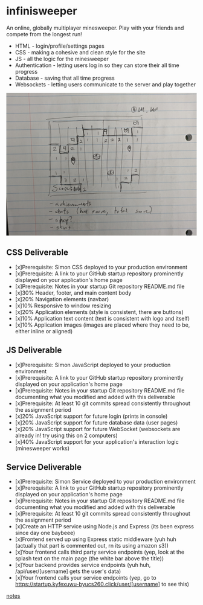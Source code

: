 # infinisweeper

An online, globally multiplayer minesweeper. Play with your friends and compete from the longest run!

- HTML - login/profile/settings pages
- CSS - making a cohesive and clean style for the site
- JS - all the logic for the minesweeper
- Authentication - letting users log in so they can store their all time progress
- Database - saving that all time progress
- Websockets - letting users communicate to the server and play together

![infinisweeper sketch](classwork/docs/concept.jpg)

## CSS Deliverable

 - [x]Prerequisite: Simon CSS deployed to your production environment
 - [x]Prerequisite: A link to your GitHub startup repository prominently displayed on your application's home page
 - [x]Prerequisite: Notes in your startup Git repository README.md file
 - [x]30% Header, footer, and main content body
 - [x]20% Navigation elements (navbar)
 - [x]10% Responsive to window resizing
 - [x]20% Application elements (style is consistent, there are buttons)
 - [x]10% Application text content (text is consistent with logo and itself)
 - [x]10% Application images (images are placed where they need to be, either inline or aligned)

## JS Deliverable

 - [x]Prerequisite: Simon JavaScript deployed to your production environment
 - [x]Prerequisite: A link to your GitHub startup repository prominently displayed on your application's home page
 - [x]Prerequisite: Notes in your startup Git repository README.md file documenting what you modified and added with this deliverable
 - [x]Prerequisite: At least 10 git commits spread consistently throughout the assignment period
 - [x]20% JavaScript support for future login (prints in console)
 - [x]20% JavaScript support for future database data (user pages)
 - [x]20% JavaScript support for future WebSocket (websockets are already in! try using this on 2 computers)
 - [x]40% JavaScript support for your application's interaction logic (minesweeper works)

## Service Deliverable

 - [x]Prerequisite: Simon Service deployed to your production environment
 - [x]Prerequisite: A link to your GitHub startup repository prominently displayed on your application's home page
 - [x]Prerequisite: Notes in your startup Git repository README.md file documenting what you modified and added with this deliverable
 - [x]Prerequisite: At least 10 git commits spread consistently throughout the assignment period
 - [x]Create an HTTP service using Node.js and Express (its been express since day one baybeee)
 - [x]Frontend served up using Express static middleware (yuh huh (actually that part is commented out, rn its using amazon s3))
 - [x]Your frontend calls third party service endpoints (yep, look at the splash text on the main page (the white bar above the title))
 - [x]Your backend provides service endpoints (yuh huh, /api/user/[username] gets the user's data)
 - [x]Your frontend calls your service endpoints (yep, go to https://startup.kyfexuwu-byucs260.click/user/[username] to see this)


[notes](classwork/notes.md)
